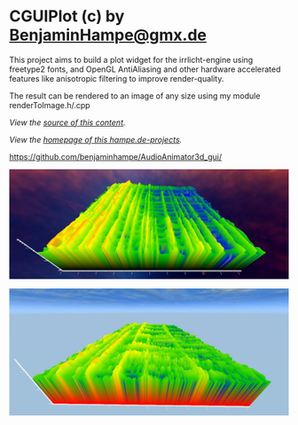 CGUIPlot (c) by BenjaminHampe@gmx.de
================================

This project aims to build a plot widget for the irrlicht-engine
using freetype2 fonts, and OpenGL AntiAliasing and
other hardware accelerated features like anisotropic filtering
to improve render-quality.

The result can be rendered to an image
of any size using my module renderToImage.h/.cpp

*View the [source of this content](http://github.github.com/github-flavored-markdown/sample_content.html).*

*View the [homepage of this hampe.de-projects](http://github.github.com/github-flavored-markdown/sample_content.html).*

https://github.com/benjaminhampe/AudioAnimator3d_gui/

![Alt screenshot](media/background/load_2.jpg?raw=true)

![Alt screenshot](screens/screen_001.jpg?raw=true)